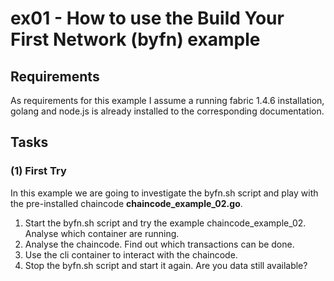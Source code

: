 # ex01 - How to use the Build Your First Network (byfn) example

## Requirements
As requirements for this example I assume a running fabric 1.4.6 installation, golang and node.js is already installed to the corresponding documentation.

## Tasks

### (1) First Try
In this example we are going to investigate the byfn.sh script and play with the pre-installed chaincode **chaincode_example_02.go**.

1. Start the byfn.sh script and try the example chaincode_example_02. Analyse which container are running.
2. Analyse the chaincode. Find out which transactions can be done.
3. Use the cli container to interact with the chaincode.
4. Stop the byfn.sh script and start it again. Are you data still available?

